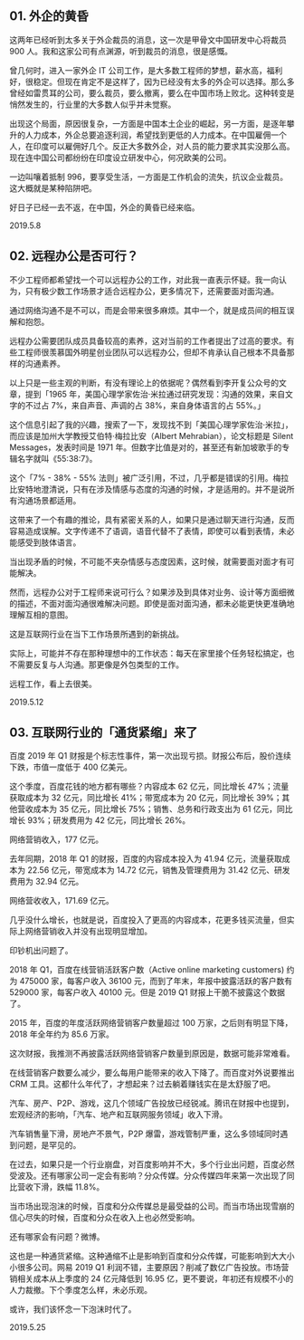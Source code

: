 ## 01. 外企的黄昏

这两年已经听到太多关于外企裁员的消息，这一次是甲骨文中国研发中心将裁员 900 人。我和这家公司有点渊源，听到裁员的消息，很是感慨。

曾几何时，进入一家外企 IT 公司工作，是大多数工程师的梦想，薪水高，福利好，很稳定。但现在肯定不是这样了，因为已经没有太多的外企可以选择。那么多曾经如雷贯耳的公司，要么裁员，要么撤离，要么在中国市场上败北。这种转变是悄然发生的，行业里的大多数人似乎并未觉察。

出现这个局面，原因很复杂，一方面是中国本土企业的崛起，另一方面，是逐年攀升的人力成本，外企总要追逐利润，希望找到更低的人力成本。在中国雇佣一个人，在印度可以雇佣好几个。反正大多数外企，对人员的能力要求其实没那么高。现在连中国公司都纷纷在印度设立研发中心，何况欧美的公司。

一边叫嚷着抵制 996，要享受生活，一方面是工作机会的流失，抗议企业裁员。这大概就是某种陷阱吧。

好日子已经一去不返，在中国，外企的黄昏已经来临。

2019.5.8

## 02. 远程办公是否可行？

不少工程师都希望找一个可以远程办公的工作，对此我一直表示怀疑。我一向认为，只有极少数工作场景才适合远程办公，更多情况下，还需要面对面沟通。

通过网络沟通不是不可以，而是会带来很多麻烦。其中一个，就是成员间的相互误解和抱怨。

远程办公需要团队成员具备较高的素养，这对当前的工作者提出了过高的要求。有些工程师很羡慕国外明星创业团队可以远程办公，但却不肯承认自己根本不具备那样的沟通素养。

以上只是一些主观的判断，有没有理论上的依据呢？偶然看到李开复公众号的文章，提到「1965 年，美国心理学家佐治·米拉通过研究发现：沟通的效果，来自文字的不过占 7%，来自声音、声调的占 38%，来自身体语言的占 55%。」

这个信息引起了我的兴趣，搜索了一下，发现找不到「美国心理学家佐治·米拉」，而应该是加州大学教授艾伯特·梅拉比安（Albert Mehrabian），论文标题是 Silent Messages，发表时间是 1971 年。但数字比值是对的，甚至还有新加坡歌手的专辑名字就叫《55:38:7》。

这个「7% - 38% - 55% 法则」被广泛引用，不过，几乎都是错误的引用。梅拉比安特地澄清说，只有在涉及情感与态度的沟通的时候，才是适用的。并不是说所有沟通场景都适用。

这带来了一个有趣的推论，具有紧密关系的人，如果只是通过聊天进行沟通，反而容易造成误解。文字传递不了语调，语音代替不了表情，即使可以看到表情，未必能感受到肢体语言。

当出现矛盾的时候，不可能不夹杂情感与态度因素，这时候，就需要面对面才有可能解决。

然而，远程办公对于工程师来说可行么？如果涉及到具体对业务、设计等方面细微的描述，不面对面沟通很难解决问题。即使是面对面沟通，都未必能更快更准确地理解互相的意图。

这是互联网行业在当下工作场景所遇到的新挑战。

实际上，可能并不存在那种理想中的工作状态：每天在家里接个任务轻松搞定，也不需要反复与人沟通。那更像是外包类型的工作。

远程工作，看上去很美。

2019.5.12

## 03. 互联网行业的「通货紧缩」来了

百度 2019 年 Q1 财报是个标志性事件，第一次出现亏损。财报公布后，股价连续下跌，市值一度低于 400 亿美元。

这个季度，百度花钱的地方都有哪些？内容成本 62 亿元，同比增长 47%；流量获取成本为 32 亿元，同比增长 41%；带宽成本为 20 亿元，同比增长 39%；其他营收成本为 35 亿元，同比增长 75%；销售、总务和行政支出为 61 亿元，同比增长 93%；研发费用为 42 亿元，同比增长 26%。

网络营销收入，177 亿元。

去年同期，2018 年 Q1 的财报，百度的内容成本投入为 41.94 亿元，流量获取成本为 22.56 亿元，带宽成本为 14.72 亿元，销售及管理费用为 31.42 亿元、研发费用为 32.94 亿元。

网络营收收入，171.69 亿元。

几乎没什么增长，也就是说，百度投入了更高的内容成本，花更多钱买流量，但实际上网络营销收入并没有出现明显增加。

印钞机出问题了。

2018 年 Q1，百度在线营销活跃客户数（Active online marketing customers) 约为 475000 家，每客户收入 36100 元，而到了年末，年报中披露活跃的客户数有 529000 家，每客户收入 40100 元。但是 2019 Q1 财报上干脆不披露这个数据了。

2015 年，百度的年度活跃网络营销客户数量超过 100 万家，之后则有明显下降，2018 年全年约为 85.6 万家。

这次财报，我推测不再披露活跃网络营销客户数量到原因是，数据可能非常难看。

在线营销客户数要么减少，要么每用户能带来的收入下降了。而百度对外说要推出 CRM 工具。这都什么年代了，才想起来？过去躺着赚钱实在是太舒服了吧。

汽车、房产、P2P、游戏，这几个领域广告投放已经锐减。腾讯在财报中也提到，宏观经济的影响，「汽车、地产和互联网服务领域」收入下滑。

汽车销售量下滑，房地产不景气，P2P  爆雷，游戏管制严重，这么多领域同时遇到问题，是罕见的。

在过去，如果只是一个行业崩盘，对百度影响并不大，多个行业出问题，百度必然受波及。还有哪家公司一定会有影响？分众传媒。分众传媒四年来第一次出现了同比营收下滑，跌幅 11.8%。

当市场出现泡沫的时候，百度和分众传媒总是最受益的公司。而当市场出现雪崩的信心尽失的时候，百度和分众在收入上也必然受影响。

还有哪家会有问题？微博。

这也是一种通货紧缩。这种通缩不止是影响到百度和分众传媒，可能影响到大大小小很多公司。网易 2019 Q1 利润不错，主要原因？削减了数亿广告投放。市场营销相关成本从上季度的 24 亿元降低到 16.95 亿，更不要说，年初还有规模不小的人力裁撤。下个季度怎么样，未必乐观。

或许，我们该怀念一下泡沫时代了。

2019.5.25

